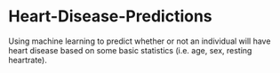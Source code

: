 # Heart-Disease-Predictions
Using machine learning to predict whether or not an individual will have heart disease based on some basic statistics (i.e. age, sex, resting heartrate).
